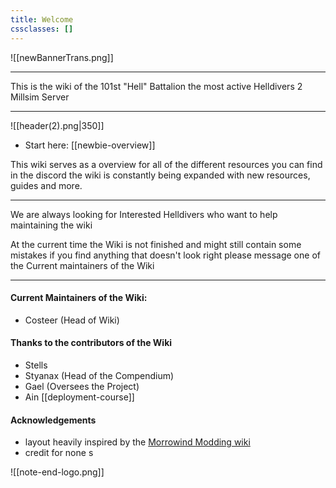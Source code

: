 ```yaml
---
title: Welcome
cssclasses: []
---
```


![[newBannerTrans.png]]

***

This is the wiki of the 101st "Hell" Battalion the most active Helldivers 2 Millsim Server

***
![[header(2).png|350]]
- Start here: [[newbie-overview]]

This wiki serves as a overview for all of the different resources you can find in the discord the wiki is constantly being expanded with new resources, guides and more.

***

We are always looking for Interested Helldivers who want to help maintaining the wiki 

At the current time the Wiki is not finished and might still contain some mistakes if you find anything that doesn't look right please message one of the Current maintainers of the Wiki

***

#### Current Maintainers of the Wiki:
- Costeer (Head of Wiki)
#### Thanks to the contributors of the Wiki
- Stells 
- Styanax (Head of the Compendium)
- Gael (Oversees the Project)
- Ain [[deployment-course]]
#### Acknowledgements
- layout heavily inspired by the [Morrowind Modding wiki](https://github.com/morrowind-modding/morrowind-modding.github.io)
- credit for none s

![[note-end-logo.png]]
